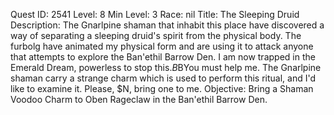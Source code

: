 Quest ID: 2541
Level: 8
Min Level: 3
Race: nil
Title: The Sleeping Druid
Description: The Gnarlpine shaman that inhabit this place have discovered a way of separating a sleeping druid's spirit from the physical body. The furbolg have animated my physical form and are using it to attack anyone that attempts to explore the Ban'ethil Barrow Den. I am now trapped in the Emerald Dream, powerless to stop this.$B$BYou must help me. The Gnarlpine shaman carry a strange charm which is used to perform this ritual, and I'd like to examine it. Please, $N, bring one to me.
Objective: Bring a Shaman Voodoo Charm to Oben Rageclaw in the Ban'ethil Barrow Den.
